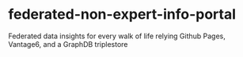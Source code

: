 # federated-non-expert-info-portal
Federated data insights for every walk of life relying Github Pages, Vantage6, and a GraphDB triplestore 
